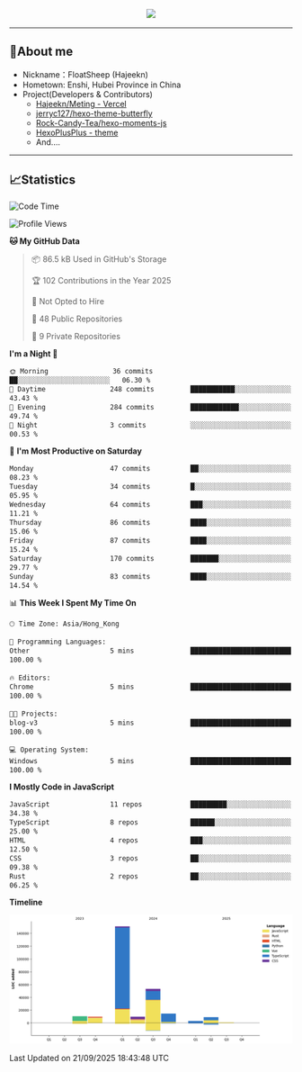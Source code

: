 <p align="center">
   <a href="https://git.io/typing-svg"><img src="https://readme-typing-svg.demolab.com?font=Fira+Code&pause=1000&color=F7DD11&center=true&vCenter=true&width=435&lines=Floating+in+the+clouds~;I'm+glad+to+meet+you+again" /></a>
</p>

---

## 🥱About me

- Nickname：FloatSheep (Hajeekn)
- Hometown: Enshi, Hubei Province in China
- Project(Developers & Contributors)
   - [Hajeekn/Meting - Vercel](https://github.com/hajeekn/vercel-meting)
   - [jerryc127/hexo-theme-butterfly](https://github.com/jerryc127/hexo-theme-butterfly)
   - [Rock-Candy-Tea/hexo-moments-js](https://github.com/Rock-Candy-Tea/hexo-moments-js)
   - [HexoPlusPlus - theme](https://github.com/HexoPlusPlus/HexoPlusPlus)
   - And....

---

## 📈Statistics

<!--START_SECTION:waka-->
![Code Time](http://img.shields.io/badge/Code%20Time-570%20hrs%202%20mins-blue)

![Profile Views](http://img.shields.io/badge/Profile%20Views-0-blue)

**🐱 My GitHub Data** 

> 📦 86.5 kB Used in GitHub's Storage 
 > 
> 🏆 102 Contributions in the Year 2025
 > 
> 🚫 Not Opted to Hire
 > 
> 📜 48 Public Repositories 
 > 
> 🔑 9 Private Repositories 
 > 
**I'm a Night 🦉** 

```text
🌞 Morning                36 commits          ██░░░░░░░░░░░░░░░░░░░░░░░   06.30 % 
🌆 Daytime                248 commits         ███████████░░░░░░░░░░░░░░   43.43 % 
🌃 Evening                284 commits         ████████████░░░░░░░░░░░░░   49.74 % 
🌙 Night                  3 commits           ░░░░░░░░░░░░░░░░░░░░░░░░░   00.53 % 
```
📅 **I'm Most Productive on Saturday** 

```text
Monday                   47 commits          ██░░░░░░░░░░░░░░░░░░░░░░░   08.23 % 
Tuesday                  34 commits          █░░░░░░░░░░░░░░░░░░░░░░░░   05.95 % 
Wednesday                64 commits          ███░░░░░░░░░░░░░░░░░░░░░░   11.21 % 
Thursday                 86 commits          ████░░░░░░░░░░░░░░░░░░░░░   15.06 % 
Friday                   87 commits          ████░░░░░░░░░░░░░░░░░░░░░   15.24 % 
Saturday                 170 commits         ███████░░░░░░░░░░░░░░░░░░   29.77 % 
Sunday                   83 commits          ████░░░░░░░░░░░░░░░░░░░░░   14.54 % 
```


📊 **This Week I Spent My Time On** 

```text
🕑︎ Time Zone: Asia/Hong_Kong

💬 Programming Languages: 
Other                    5 mins              █████████████████████████   100.00 % 

🔥 Editors: 
Chrome                   5 mins              █████████████████████████   100.00 % 

🐱‍💻 Projects: 
blog-v3                  5 mins              █████████████████████████   100.00 % 

💻 Operating System: 
Windows                  5 mins              █████████████████████████   100.00 % 
```

**I Mostly Code in JavaScript** 

```text
JavaScript               11 repos            █████████░░░░░░░░░░░░░░░░   34.38 % 
TypeScript               8 repos             ██████░░░░░░░░░░░░░░░░░░░   25.00 % 
HTML                     4 repos             ███░░░░░░░░░░░░░░░░░░░░░░   12.50 % 
CSS                      3 repos             ██░░░░░░░░░░░░░░░░░░░░░░░   09.38 % 
Rust                     2 repos             ██░░░░░░░░░░░░░░░░░░░░░░░   06.25 % 
```



**Timeline**

![Lines of Code chart](https://raw.githubusercontent.com/FloatSheep/FloatSheep/main/assets/bar_graph.png)


 Last Updated on 21/09/2025 18:43:48 UTC
<!--END_SECTION:waka-->

